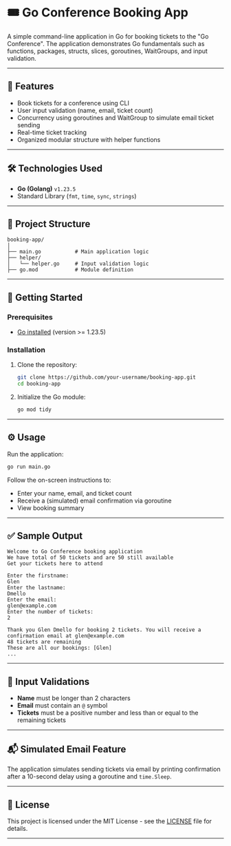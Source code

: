 # 🎟️ Go Conference Booking App

A simple command-line application in Go for booking tickets to the "Go Conference". The application demonstrates Go fundamentals such as functions, packages, structs, slices, goroutines, WaitGroups, and input validation.

---

## 📌 Features

- Book tickets for a conference using CLI
- User input validation (name, email, ticket count)
- Concurrency using goroutines and WaitGroup to simulate email ticket sending
- Real-time ticket tracking
- Organized modular structure with helper functions

---

## 🛠️ Technologies Used

- **Go (Golang)** `v1.23.5`
- Standard Library (`fmt`, `time`, `sync`, `strings`)

---

## 📁 Project Structure

```
booking-app/
│
├── main.go           # Main application logic
├── helper/
│   └── helper.go     # Input validation logic
├── go.mod            # Module definition
```

---

## 🚀 Getting Started

### Prerequisites

- [Go installed](https://golang.org/dl/) (version >= 1.23.5)

### Installation

1. Clone the repository:

   ```bash
   git clone https://github.com/your-username/booking-app.git
   cd booking-app
   ```

2. Initialize the Go module:

   ```bash
   go mod tidy
   ```

---

## ⚙️ Usage

Run the application:

```bash
go run main.go
```

Follow the on-screen instructions to:

- Enter your name, email, and ticket count
- Receive a (simulated) email confirmation via goroutine
- View booking summary

---

## ✅ Sample Output

```
Welcome to Go Conference booking application
We have total of 50 tickets and are 50 still available
Get your tickets here to attend

Enter the firstname:
Glen
Enter the lastname:
Dmello
Enter the email:
glen@example.com
Enter the number of tickets:
2

Thank you Glen Dmello for booking 2 tickets. You will receive a confirmation email at glen@example.com
48 tickets are remaining
These are all our bookings: [Glen]
...
```

---

## 🔐 Input Validations

- **Name** must be longer than 2 characters
- **Email** must contain an `@` symbol
- **Tickets** must be a positive number and less than or equal to the remaining tickets

---

## 📬 Simulated Email Feature

The application simulates sending tickets via email by printing confirmation after a 10-second delay using a goroutine and `time.Sleep`.

---

## 📜 License

This project is licensed under the MIT License - see the [LICENSE](LICENSE) file for details.

---

